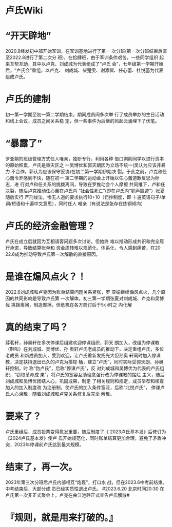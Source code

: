 # 卢氏Wiki

# “开天辟地”
  2020.8经发初中部开始军训，在军训基地进行了第一
  次分班(第一次分班结束后直至2022.8进行了第二次分
	班)，在拾肆班，由于军训条件艰苦，一些同学组织
 起来互帮互助，其中以卢克、刘成城为代表组成了“卢氏
 会”，七年级第一学期开始后，“卢氏会”重组，以卢克、
 刘成城、柴楚雯、谢添翼、任心蕾、杜悦菡为代表组成卢氏。
# 卢氏的建制
  初一第一学期至初一第二学期结束，期间成员间多次举
  行了成员举办的生日活动和线上会议，成员之间关系稳
  定，但一些事件为后继的风起云涌埋下了伏笔。
# “暴露了”
  罗亚娟的班级管理方式任人唯亲，独断专行，利用各种
  借口剥削同学以进行资本的原始积累，卢氏是重灾区之
  一吴博优和郭天朗因为立场不统一(吴认为应该非暴力
  不合作，郭认为应该保守妥协)在初二第一学期伊始决
  裂。于此之前，卢克和任心蕾令罗感到不快，随在初一
  第二学期的运动会上开始以任心蕾道歉反思为标志，进
  行对卢和任关系的挑拨离间，导致在罗推动会个人摩擦
  共同推下，卢和任决裂，随后卢克推动任心蕾在卢氏内
  “社会性死亡”(即在卢氏内“销声匿迹”）张夏随后实行
  严刑峻法，惨无人道的要求执行10+10（罚抄制度，即
  十遍英语句子/单词/短语和十遍中文意思），同时任人
  唯亲（有说法是张存在炼铜倾向）
# 卢氏的经济金融管理？
  卢氏在成立后就因为互相请客问题多次讨论，但始终
  难以推动形成共识和完全履行承诺，导致结算账单和
  资金周转难以规范化、体系化，令人感到痛苦，在20
  22.6成为推动导致卢氏第一次解散的直接原因。
# 是谁在煽风点火？！
  2022.6刘成城和卢克因为账单结算问题关系紧张，罗
  亚娟继续煽风点火，几个原因的共同影响是导致卢氏第
  一次解体。初三第一学期张夏对刘成城、卢克和吴博优
  挑拨离间，制造摩擦，但危机在各方商讨后于5小时之
  内化解
# 真的结束了吗？
  薛茗轩，孙奥轩在多次停课后组建欢迎停课组织，郭天
  朗加入，改组为停课教（鞋叫）在刘成城、吴博优、孙
  奥轩卢氏老成员的推动下，决定重组卢氏，多位老成员
  和新成员加入，受到欢迎，让卢氏重新发扬光大但孙奥
  轩同时加入停课教，决定扶持退出已久的卢克为搭棕
  桶，建立“卢氏”，同时实际受郭天朗、孙奥轩控制，时
  称“伪卢氏”，后称“停课卢氏”，反
  对刘成城和吴博优为代表的卢氏组织，“窃取革命成
  果”，将卢氏的宽容互助理念强行改为停课教的摆烂
  主义，随后刘成城和吴博优团结人心，巩固成果，制定
  了相关规则和规定，成员举荐和核查加入的加入制度改
  为注册制，使卢氏的加入条件宽泛，后称“北悦卢氏”，
  停课卢氏人心涣散，随着刘成城和卢克关系修复后完全
  解散。
# 要来了？
  卢氏重组后，成员投票变得愈发重要，随后制度了《
  2023卢氏基本发》后修订为《2024卢氏基本发》使卢
  氏开始规范化，同时账单结算更加合理，避免了矛盾冲
  突，2023年停课前卢氏达到最大规模。

# 结束了，再一次。
  2023年第三次分班后卢氏内部相互“炮轰”，打口水
  战，但在2023.6中考前结束。中考结束后，大部分成
  员已经实质性退出卢氏。
#2023.6.20 北京时间20:30 在卢氏第一次非正式聚会上，卢克在曲江池畔正式宣告卢氏解散#



  # 『规则，就是用来打破的。』

  


  
  
  
